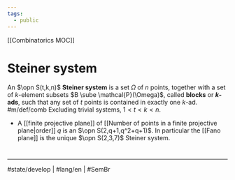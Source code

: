 ```yaml
---
tags:
  - public
---
```

[[Combinatorics MOC]]
# Steiner system

An $\opn S(t,k,n)$ **Steiner system** is a set $\Omega$ of $n$ points, together with a set of $k$-element subsets $B \sube \mathcal{P}(\Omega)$, called **blocks** or **$k$-ads**, such that any set of $t$ points is contained in exactly one $k$-ad. #m/def/comb 
Excluding trivial systems, $1 < t < k < n$.

- A [[finite projective plane]] of [[Number of points in a finite projective plane|order]] $q$ is an $\opn S(2,q+1,q^2+q+1)$. 
  In particular the [[Fano plane]] is the unique $\opn S(2,3,7)$ Steiner system.

#
---
#state/develop | #lang/en | #SemBr
